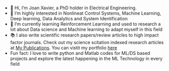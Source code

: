 - 👋 Hi, I’m Joan Xavier, a PhD holder in Electrical Engineering.
- 👀 I’m  highly interested in Nonlineat Control Systems, Machine Learning, Deep learning, Data Analytics and System Identification
- 🌱 I’m currently learning Reinforcement Learning and used to research a lot about Data science and Machine learning to adapt myself in this field
- 📚 I also write scientific research papers/review articles to high impact factor journals. Check out my science scitation indexed research articles at [My Publications](https://scholar.google.co.in/citations?user=4O4FHQMAAAAJ&hl=en). You can vistit my portfolio [here](https://joan-xavier.github.io/portfolio/)
- Fun fact: I love to write python and Matlab codes for ML/DS based projects and explore the latest happening in the ML Technology in every field

<!---
joan-xavier/joan-xavier is a ✨ special ✨ repository because its `README.md` (this file) appears on your GitHub profile.
You can click the Preview link to take a look at your changes.
--->
